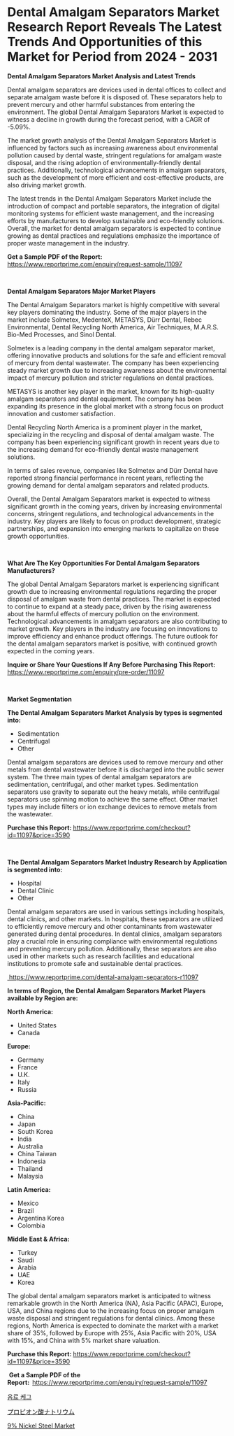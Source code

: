 <p><h1>Dental Amalgam Separators Market Research Report Reveals The Latest Trends And Opportunities of this Market for Period from 2024 - 2031</h1></p><p><strong>Dental Amalgam Separators Market Analysis and Latest Trends</strong></p>
<p><p>Dental amalgam separators are devices used in dental offices to collect and separate amalgam waste before it is disposed of. These separators help to prevent mercury and other harmful substances from entering the environment. The global Dental Amalgam Separators Market is expected to witness a decline in growth during the forecast period, with a CAGR of -5.09%.</p><p>The market growth analysis of the Dental Amalgam Separators Market is influenced by factors such as increasing awareness about environmental pollution caused by dental waste, stringent regulations for amalgam waste disposal, and the rising adoption of environmentally-friendly dental practices. Additionally, technological advancements in amalgam separators, such as the development of more efficient and cost-effective products, are also driving market growth.</p><p>The latest trends in the Dental Amalgam Separators Market include the introduction of compact and portable separators, the integration of digital monitoring systems for efficient waste management, and the increasing efforts by manufacturers to develop sustainable and eco-friendly solutions. Overall, the market for dental amalgam separators is expected to continue growing as dental practices and regulations emphasize the importance of proper waste management in the industry.</p></p>
<p><strong>Get a Sample PDF of the Report:&nbsp;</strong> <a href="https://www.reportprime.com/enquiry/request-sample/11097">https://www.reportprime.com/enquiry/request-sample/11097</a></p>
<p>&nbsp;</p>
<p><strong>Dental Amalgam Separators Major Market Players</strong></p>
<p><p>The Dental Amalgam Separators market is highly competitive with several key players dominating the industry. Some of the major players in the market include Solmetex, MedenteX, METASYS, Dürr Dental, Rebec Environmental, Dental Recycling North America, Air Techniques, M.A.R.S. Bio-Med Processes, and Sinol Dental. </p><p>Solmetex is a leading company in the dental amalgam separator market, offering innovative products and solutions for the safe and efficient removal of mercury from dental wastewater. The company has been experiencing steady market growth due to increasing awareness about the environmental impact of mercury pollution and stricter regulations on dental practices. </p><p>METASYS is another key player in the market, known for its high-quality amalgam separators and dental equipment. The company has been expanding its presence in the global market with a strong focus on product innovation and customer satisfaction. </p><p>Dental Recycling North America is a prominent player in the market, specializing in the recycling and disposal of dental amalgam waste. The company has been experiencing significant growth in recent years due to the increasing demand for eco-friendly dental waste management solutions. </p><p>In terms of sales revenue, companies like Solmetex and Dürr Dental have reported strong financial performance in recent years, reflecting the growing demand for dental amalgam separators and related products. </p><p>Overall, the Dental Amalgam Separators market is expected to witness significant growth in the coming years, driven by increasing environmental concerns, stringent regulations, and technological advancements in the industry. Key players are likely to focus on product development, strategic partnerships, and expansion into emerging markets to capitalize on these growth opportunities.</p></p>
<p>&nbsp;</p>
<p><strong>What Are The Key Opportunities For Dental Amalgam Separators Manufacturers?</strong></p>
<p><p>The global Dental Amalgam Separators market is experiencing significant growth due to increasing environmental regulations regarding the proper disposal of amalgam waste from dental practices. The market is expected to continue to expand at a steady pace, driven by the rising awareness about the harmful effects of mercury pollution on the environment. Technological advancements in amalgam separators are also contributing to market growth. Key players in the industry are focusing on innovations to improve efficiency and enhance product offerings. The future outlook for the dental amalgam separators market is positive, with continued growth expected in the coming years.</p></p>
<p><strong>Inquire or Share Your Questions If Any Before Purchasing This Report:</strong> <a href="https://www.reportprime.com/enquiry/pre-order/11097">https://www.reportprime.com/enquiry/pre-order/11097</a></p>
<p>&nbsp;</p>
<p><strong>Market Segmentation</strong></p>
<p><strong>The Dental Amalgam Separators Market Analysis by types is segmented into:</strong></p>
<p><ul><li>Sedimentation</li><li>Centrifugal</li><li>Other</li></ul></p>
<p><p>Dental amalgam separators are devices used to remove mercury and other metals from dental wastewater before it is discharged into the public sewer system. The three main types of dental amalgam separators are sedimentation, centrifugal, and other market types. Sedimentation separators use gravity to separate out the heavy metals, while centrifugal separators use spinning motion to achieve the same effect. Other market types may include filters or ion exchange devices to remove metals from the wastewater.</p></p>
<p><strong>Purchase this Report:&nbsp;</strong><a href="https://www.reportprime.com/checkout?id=11097&price=3590">https://www.reportprime.com/checkout?id=11097&price=3590</a></p>
<p>&nbsp;</p>
<p><strong>The Dental Amalgam Separators Market Industry Research by Application is segmented into:</strong></p>
<p><ul><li>Hospital</li><li>Dental Clinic</li><li>Other</li></ul></p>
<p><p>Dental amalgam separators are used in various settings including hospitals, dental clinics, and other markets. In hospitals, these separators are utilized to efficiently remove mercury and other contaminants from wastewater generated during dental procedures. In dental clinics, amalgam separators play a crucial role in ensuring compliance with environmental regulations and preventing mercury pollution. Additionally, these separators are also used in other markets such as research facilities and educational institutions to promote safe and sustainable dental practices.</p></p>
<p><a href="https://www.reportprime.com/dental-amalgam-separators-r11097">&nbsp;https://www.reportprime.com/dental-amalgam-separators-r11097</a></p>
<p><strong>In terms of Region, the Dental Amalgam Separators Market Players available by Region are:</strong></p>
<p>
    <p> <strong> North America: </strong>
        <ul>
            <li>United States</li>
            <li>Canada</li>
        </ul>
        </p> 
    <p> <strong> Europe: </strong>
        <ul>
            <li>Germany</li>
            <li>France</li>
            <li>U.K.</li>
            <li>Italy</li>
            <li>Russia</li>
        </ul>
        </p> 
    <p> <strong> Asia-Pacific: </strong>
        <ul>
            <li>China</li>
            <li>Japan</li>
            <li>South Korea</li>
            <li>India</li>
            <li>Australia</li>
            <li>China Taiwan</li>
            <li>Indonesia</li>
            <li>Thailand</li>
            <li>Malaysia</li>
        </ul>
        </p> 
    <p> <strong> Latin America: </strong>
        <ul>
            <li>Mexico</li>
            <li>Brazil</li>
            <li>Argentina Korea</li>
            <li>Colombia</li>
        </ul>
        </p> 
    <p> <strong> Middle East & Africa: </strong>
        <ul>
            <li>Turkey</li>
            <li>Saudi</li>
            <li>Arabia</li>
            <li>UAE</li>
            <li>Korea</li>
        </ul>
    </p>
    </p>
<p><p>The global dental amalgam separators market is anticipated to witness remarkable growth in the North America (NA), Asia Pacific (APAC), Europe, USA, and China regions due to the increasing focus on proper amalgam waste disposal and stringent regulations for dental clinics. Among these regions, North America is expected to dominate the market with a market share of 35%, followed by Europe with 25%, Asia Pacific with 20%, USA with 15%, and China with 5% market share valuation.</p></p>
<p><strong>Purchase this Report: </strong><a href="https://www.reportprime.com/checkout?id=11097&price=3590">https://www.reportprime.com/checkout?id=11097&price=3590</a></p>
<p>&nbsp;<strong>Get a Sample PDF of the Report:&nbsp;&nbsp;</strong><a href="https://www.reportprime.com/enquiry/request-sample/11097">https://www.reportprime.com/enquiry/request-sample/11097</a></p>
<p><strong></strong></p>
<p><p><a href="https://medium.com/@willislebsack/%EC%9D%8C%EB%A3%8C-%ED%86%B5-%EC%8B%9C%EC%9E%A5-%EA%B7%9C%EB%AA%A8-cagr-%ED%8A%B8%EB%A0%8C%EB%93%9C-2024-2030-f2ab9931bf1a">음료 케그</a></p><p><a href="https://github.com/zjkmgcs938405/Market-Research-Report-List-2/blob/main/920139580087.md">プロピオン酸ナトリウム</a></p><p><a href="https://view.publitas.com/reportprime-1/9-nickel-steel-market-the-key-to-successful-business-strategy-forecast-till-2031/">9% Nickel Steel Market</a></p></p>